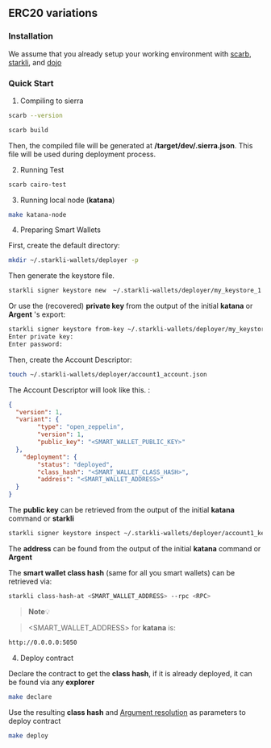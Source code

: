 ## ERC20 variations

### Installation

We assume that you already setup your working environment with [scarb](https://docs.swmansion.com/scarb/), [starkli](https://book.starkli.rs/installation), and  [dojo](https://book.dojoengine.org/getting-started/quick-start.html) 

### Quick Start

1. Compiling to sierra

```sh
scarb --version
```

```sh
scarb build
```

Then, the compiled file will be generated at **/target/dev/<name>.sierra.json**. This file will be used during deployment process.

2. Running Test

```sh
scarb cairo-test
```

3. Running local node (**katana**)

```sh
make katana-node
```

4. Preparing Smart Wallets

First, create the default directory:

```sh
mkdir ~/.starkli-wallets/deployer -p
```

Then generate the keystore file.

```sh
starkli signer keystore new  ~/.starkli-wallets/deployer/my_keystore_1.json
```
Or use the (recovered) **private key** from the output of the initial  **katana** or   **Argent** 's export:

```sh
starkli signer keystore from-key ~/.starkli-wallets/deployer/my_keystore_1.json
Enter private key:
Enter password:
```

Then, create the Account Descriptor:

```sh
touch ~/.starkli-wallets/deployer/account1_account.json
```

The Account Descriptor will look like this. :

```json
{
  "version": 1,
  "variant": {
        "type": "open_zeppelin",
        "version": 1,
        "public_key": "<SMART_WALLET_PUBLIC_KEY>"
  },
    "deployment": {
        "status": "deployed",
        "class_hash": "<SMART_WALLET_CLASS_HASH>",
        "address": "<SMART_WALLET_ADDRESS>"
  }
}
```

The **public key** can be retrieved from the output of the initial **katana** command or **starkli**

```sh
starkli signer keystore inspect ~/.starkli-wallets/deployer/account1_keystore.json
```

The **address** can be found from the output of the initial **katana** command or **Argent**

The **smart wallet class hash** (same for all you smart wallets) can be retrieved via:

```sh
starkli class-hash-at <SMART_WALLET_ADDRESS> --rpc <RPC>
```

> **Note**💡

> <SMART_WALLET_ADDRESS> for **katana** is:

```sh
http://0.0.0.0:5050
```

4. Deploy contract

Declare the contract to get the **class hash**, if it is already deployed, it can be found via any **explorer**

```sh
make declare
```

Use the resulting **class hash** and [Argument resolution](https://book.starkli.rs/argument-resolution) as parameters to deploy contract

```sh
make deploy
```